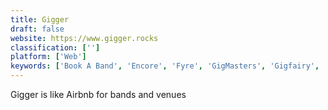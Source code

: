 ```yaml
---
title: Gigger
draft: false 
website: https://www.gigger.rocks
classification: ['']
platform: ['Web']
keywords: ['Book A Band', 'Encore', 'Fyre', 'GigMasters', 'Gigfairy', 'Gigspot', 'Gigtown', 'Sonicbids', 'dbTribe']
---
```

Gigger is like Airbnb for bands and venues